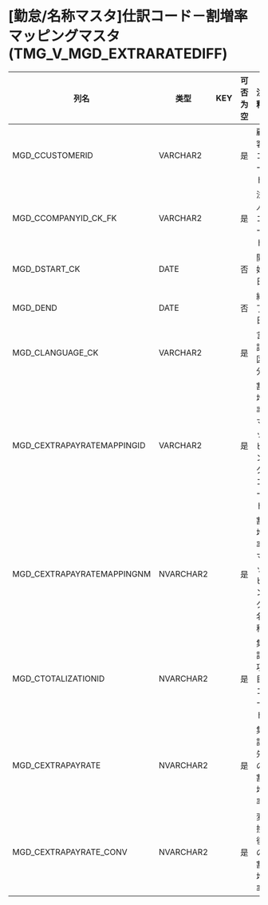 # [勤怠/名称マスタ]仕訳コード－割増率マッピングマスタ(TMG_V_MGD_EXTRARATEDIFF)
| 列名   | 类型   | KEY  | 可否为空 | 注释   |
| ---- | ---- | ---- | ---- | ---- |
|MGD_CCUSTOMERID|VARCHAR2||是|顧客コード|
|MGD_CCOMPANYID_CK_FK|VARCHAR2||是|法人コード|
|MGD_DSTART_CK|DATE||否|開始日|
|MGD_DEND|DATE||否|終了日|
|MGD_CLANGUAGE_CK|VARCHAR2||是|言語区分|
|MGD_CEXTRAPAYRATEMAPPINGID|VARCHAR2||是|割増率マッピングコード|
|MGD_CEXTRAPAYRATEMAPPINGNM|NVARCHAR2||是|割増率マッピング名称|
|MGD_CTOTALIZATIONID|NVARCHAR2||是|集計項目コード|
|MGD_CEXTRAPAYRATE|NVARCHAR2||是|集計先の割増率|
|MGD_CEXTRAPAYRATE_CONV|NVARCHAR2||是|変換後の割増率|
